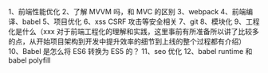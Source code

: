 1、前端性能优化
2、了解 MVVM 吗，和 MVC 的区别
3、webpack
4、前端编译、babel
5、项目优化
6、xss CSRF 攻击等安全相关
7、git
8、模块化
9、工程化是什么（xxx 对于前端工程化的理解和实践，这里事前有所准备所以讲了比较多的点，从开始项目架构到开发中提升效率的细节到上线的整个过程都有介绍）
10、Babel 是怎么将 ES6 转换为 ES5 的？
11、seo 优化
12、babel runtime 和 babel polyfill